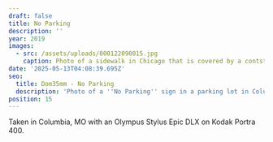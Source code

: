 ```yaml
---
draft: false
title: No Parking
description: ''
year: 2019
images:
  - src: /assets/uploads/000122090015.jpg
    caption: Photo of a sidewalk in Chicago that is covered by a contstruction awning.
date: '2025-05-13T04:08:39.695Z'
seo:
  title: Dom35mm - No Parking
  description: 'Photo of a ''No Parking'' sign in a parking lot in Columbia, MO (2019).'
position: 15
---
```



Taken in Columbia, MO with an Olympus Stylus Epic DLX on Kodak Portra 400.
